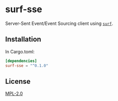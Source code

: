 # surf-sse
Server-Sent Event/Event Sourcing client using [`surf`](https://github.com/http-rs/surf).

## Installation
In Cargo.toml:
```toml
[dependencies]
surf-sse = "^0.1.0"
```

## License
[MPL-2.0](./LICENSE)
